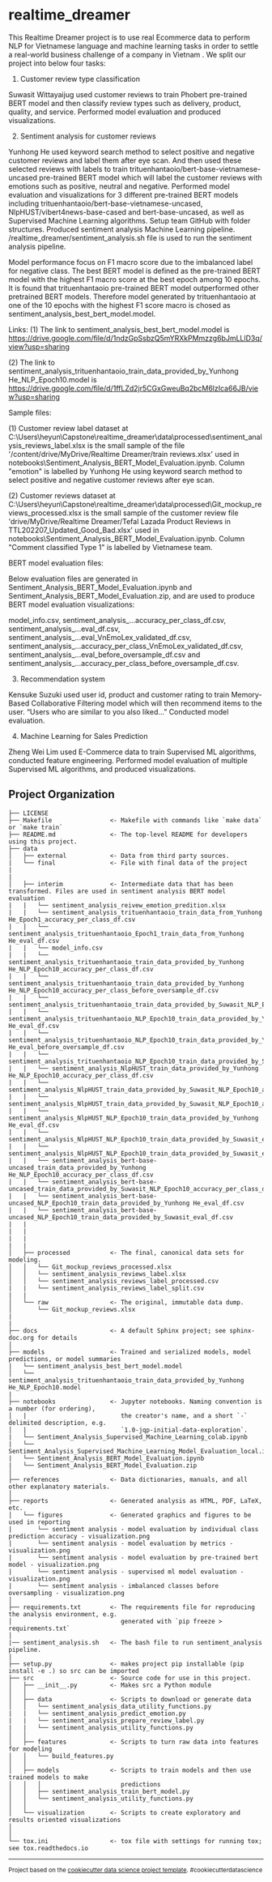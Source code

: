 realtime_dreamer
==============================

This Realtime Dreamer project is to use real Ecommerce data to perform NLP for Vietnamese language and machine learning tasks in order to settle a real-world business challenge of a company in Vietnam . We split our project into below four tasks:


1.	Customer review type classification

Suwasit Wittayaijug used customer reviews to train Phobert pre-trained BERT model and then classify review types such as delivery, product, quality, and service. Performed model evaluation and produced visualizations.


2.	Sentiment analysis for customer reviews

Yunhong He used keyword search method to select positive and negative customer reviews and label them after eye scan. And then used these selected reviews with labels to train trituenhantaoio/bert-base-vietnamese-uncased pre-trained BERT model which will label the customer reviews with emotions such as positive, neutral and negative. Performed model evaluation and visualizations for 3 different pre-trained BERT models including trituenhantaoio/bert-base-vietnamese-uncased, NlpHUST/vibert4news-base-cased and bert-base-uncased, as well as Supervised Machine Learning algorithms. Setup team GitHub with folder structures. Produced sentiment analysis Machine Learning pipeline. /realtime_dreamer/sentiment_analysis.sh file is used to run the sentiment analysis pipeline.

Model performance focus on F1 macro score due to the imbalanced label for negative class. The best BERT model is defined as the pre-trained BERT model with the highest F1 macro score at the best epoch among 10 epochs. It is found that trituenhantaoio pre-trained BERT model outperformed other pretrained BERT models. Therefore model generated by trituenhantaoio at one of the 10 epochs with the highest F1 score macro is chosed as sentiment_analysis_best_bert_model.model.  

Links:
(1) The link to sentiment_analysis_best_bert_model.model is https://drive.google.com/file/d/1ndzGpSsbzQ5mYRXkPMmzzg6bJmLLlD3q/view?usp=sharing

(2) The link to sentiment_analysis_trituenhantaoio_train_data_provided_by_Yunhong He_NLP_Epoch10.model is  https://drive.google.com/file/d/1ffLZd2jr5CGxGweuBq2bcM6lzIca66JB/view?usp=sharing

Sample files:

(1) Customer review label dataset at C:\Users\heyun\Capstone\realtime_dreamer\data\processed\sentiment_analysis_reviews_label.xlsx is the small sample of the file '/content/drive/MyDrive/Realtime Dreamer/train reviews.xlsx' used in notebooks\Sentiment_Analysis_BERT_Model_Evaluation.ipynb. Column "emotion" is labelled by Yunhong He using keyword search method to select positive and negative customer reviews after eye scan.

(2) Customer reviews dataset at C:\Users\heyun\Capstone\realtime_dreamer\data\processed\Git_mockup_reviews_processed.xlsx is the small sample of the customer review file 'drive/MyDrive/Realtime Dreamer/Tefal Lazada Product Reviews in TTL202207_Updated_Good_Bad.xlsx' used in notebooks\Sentiment_Analysis_BERT_Model_Evaluation.ipynb. Column "Comment classified Type 1" is labelled by Vietnamese team.

BERT model evaluation files:

Below evaluation files are generated in Sentiment_Analysis_BERT_Model_Evaluation.ipynb and Sentiment_Analysis_BERT_Model_Evaluation.zip, and are used to produce BERT model evaluation visualizations:

model_info.csv, sentiment_analysis_...accuracy_per_class_df.csv, sentiment_analysis_...eval_df.csv, sentiment_analysis_...eval_VnEmoLex_validated_df.csv,  sentiment_analysis_...accuracy_per_class_VnEmoLex_validated_df.csv, sentiment_analysis_...eval_before_oversample_df.csv and sentiment_analysis_...accuracy_per_class_before_oversample_df.csv.


3.	Recommendation system

Kensuke Suzuki used user id, product and customer rating to train Memory-Based Collaborative Filtering model which will then recommend items to the user. “Users who are similar to you also liked…” Conducted model evaluation.


4.	Machine Learning for Sales Prediction

Zheng Wei Lim used E-Commerce data to train Supervised ML algorithms, conducted feature engineering. Performed model evaluation of multiple Supervised ML algorithms, and produced visualizations. 


Project Organization
------------

    ├── LICENSE
    ├── Makefile                <- Makefile with commands like `make data` or `make train`
    ├── README.md               <- The top-level README for developers using this project.
    ├── data
    │   ├── external            <- Data from third party sources.
    |   └── final               <- File with final data of the project
    |       
    |
    │   ├── interim             <- Intermediate data that has been transformed. Files are used in sentiment analysis BERT model evaluation
    |   |   └── sentiment_analysis_reivew_emotion_predition.xlsx
    |   |   └── sentiment_analysis_trituenhantaoio_train_data_from_Yunhong He_Epoch1_accuracy_per_class_df.csv
    |   |   └── sentiment_analysis_trituenhantaoio_Epoch1_train_data_from_Yunhong He_eval_df.csv
    |   |   └── model_info.csv
    |   |   └── sentiment_analysis_trituenhantaoio_train_data_provided_by_Yunhong He_NLP_Epoch10_accuracy_per_class_df.csv
    |   |   └── sentiment_analysis_trituenhantaoio_train_data_provided_by_Yunhong He_NLP_Epoch10_accuracy_per_class_before_oversample_df.csv
    |   |   └── sentiment_analysis_trituenhantaoio_train_data_provided_by_Suwasit_NLP_Epoch10_accuracy_per_class_df.csv
    |   |   └── sentiment_analysis_trituenhantaoio_NLP_Epoch10_train_data_provided_by_Yunhong He_eval_df.csv
    |   |   └── sentiment_analysis_trituenhantaoio_NLP_Epoch10_train_data_provided_by_Yunhong He_eval_before_oversample_df.csv
    |   |   └── sentiment_analysis_trituenhantaoio_NLP_Epoch10_train_data_provided_by_Suwasit_eval_df.csv
    |   |   └── sentiment_analysis_NlpHUST_train_data_provided_by_Yunhong He_NLP_Epoch10_accuracy_per_class_df.csv
    |   |   └── sentiment_analysis_NlpHUST_train_data_provided_by_Suwasit_NLP_Epoch10_accuracy_per_class_VnEmoLex_validated_df.csv
    |   |   └── sentiment_analysis_NlpHUST_train_data_provided_by_Suwasit_NLP_Epoch10_accuracy_per_class_df.csv
    |   |   └── sentiment_analysis_NlpHUST_NLP_Epoch10_train_data_provided_by_Yunhong He_eval_df.csv
    |   |   └── sentiment_analysis_NlpHUST_NLP_Epoch10_train_data_provided_by_Suwasit_eval_VnEmoLex_validated_df.csv
    |   |   └── sentiment_analysis_NlpHUST_NLP_Epoch10_train_data_provided_by_Suwasit_eval_df.csv
    |   |   └── sentiment_analysis_bert-base-uncased_train_data_provided_by_Yunhong He_NLP_Epoch10_accuracy_per_class_df.csv
    |   |   └── sentiment_analysis_bert-base-uncased_train_data_provided_by_Suwasit_NLP_Epoch10_accuracy_per_class_df.csv
    |   |   └── sentiment_analysis_bert-base-uncased_NLP_Epoch10_train_data_provided_by_Yunhong He_eval_df.csv
    |   |   └── sentiment_analysis_bert-base-uncased_NLP_Epoch10_train_data_provided_by_Suwasit_eval_df.csv
    |   |   
    |   |   
    |   |   
    |   |   
    │   ├── processed           <- The final, canonical data sets for modeling.
    │   │   └── Git_mockup_reviews_processed.xlsx
    │   │   └── sentiment_analysis_reviews_label.xlsx
    │   │   └── sentiment_analysis_reviews_label_processed.csv
    |   |   └── sentiment_analysis_reviews_label_split.csv
    |   |
    │   └── raw                 <- The original, immutable data dump.
    │       └── Git_mockup_reviews.xlsx
    | 
    |
    ├── docs                    <- A default Sphinx project; see sphinx-doc.org for details
    │
    ├── models                  <- Trained and serialized models, model predictions, or model summaries 
    |   └── sentiment_analysis_best_bert_model.model
    │   └── sentiment_analysis_trituenhantaoio_train_data_provided_by_Yunhong He_NLP_Epoch10.model
    |
    ├── notebooks               <- Jupyter notebooks. Naming convention is a number (for ordering),
    │   |                          the creator's name, and a short `-` delimited description, e.g.
    │   |                          `1.0-jqp-initial-data-exploration`.
    |   └── Sentiment_Analysis_Supervised_Machine_Learning_colab.ipynb
    |   └── Sentiment_Analysis_Supervised_Machine_Learning_Model_Evaluation_local.ipynb
    |   └── Sentiment_Analysis_BERT_Model_Evaluation.ipynb
    |   └── Sentiment_Analysis_BERT_Model_Evaluation.zip
    │
    ├── references              <- Data dictionaries, manuals, and all other explanatory materials.
    │
    ├── reports                 <- Generated analysis as HTML, PDF, LaTeX, etc.
    │   └── figures             <- Generated graphics and figures to be used in reporting
    |       └── sentiment analysis - model evaluation by individual class prediction accuracy - visualization.png
    |       └── sentiment analysis - model evaluation by metrics - visualization.png
    |       └── sentiment analysis - model evaluation by pre-trained bert model - visualization.png
    |       └── sentiment analysis - supervised ml model evaluation - visualization.png
    |       └── sentiment analysis - imbalanced classes before oversampling - visualization.png
    │
    ├── requirements.txt        <- The requirements file for reproducing the analysis environment, e.g.
    │                              generated with `pip freeze > requirements.txt`
    │
    |── sentiment_analysis.sh   <- The bash file to run sentiment_analysis pipeline.
    |
    ├── setup.py                <- makes project pip installable (pip install -e .) so src can be imported
    ├── src                     <- Source code for use in this project.
    │   ├── __init__.py         <- Makes src a Python module
    │   │
    │   ├── data                <- Scripts to download or generate data
    │   │   └── sentiment_analysis_data_utility_functions.py
    |   |   └── sentiment_analysis_predict_emotion.py
    |   |   └── sentiment_analysis_prepare_review_label.py
    |   |   └── sentiment_analysis_utility_functions.py
    │   │
    │   ├── features            <- Scripts to turn raw data into features for modeling
    │   │   └── build_features.py
    │   │
    │   ├── models              <- Scripts to train models and then use trained models to make
    │   │   │                      predictions
    │   │   ├── sentiment_analysis_train_bert_model.py
    │   │   └── sentiment_analysis_utility_functions.py
    │   │
    │   └── visualization       <- Scripts to create exploratory and results oriented visualizations
    │       
    │
    └── tox.ini                 <- tox file with settings for running tox; see tox.readthedocs.io


--------

<p><small>Project based on the <a target="_blank" href="https://drivendata.github.io/cookiecutter-data-science/">cookiecutter data science project template</a>. #cookiecutterdatascience</small></p>
